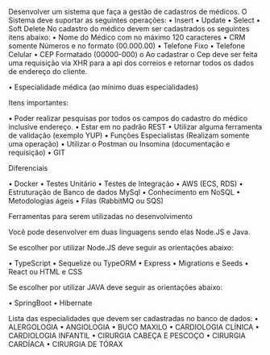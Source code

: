 Desenvolver um sistema que faça a gestão de cadastros de médicos.
O Sistema deve suportar as seguintes operações:
• Insert
• Update
• Select
• Soft Delete
No cadastro do médico devem ser cadastrados os seguintes itens abaixo:
• Nome do Médico com no máximo 120 caracteres
• CRM somente Números e no formato (00.000.00)
• Telefone Fixo
• Telefone Celular
• CEP Formatado (00000-000)
o Ao cadastrar o Cep deve ser feita uma requisição via XHR para
a api dos correios e retornar todos os dados de endereço do
cliente.

• Especialidade médica (ao mínimo duas especialidades)

Itens importantes:

• Poder realizar pesquisas por todos os campos do cadastro do médico
inclusive endereço.
• Estar em no padrão REST
• Utilizar alguma ferramenta de validação (exemplo YUP)
• Funções Especialistas (Realizam somente uma operação)
• Utilizar o Postman ou Insomina (documentação e requisição)
• GIT

Diferenciais

• Docker
• Testes Unitário
• Testes de Integração
• AWS (ECS, RDS)
• Estruturação de Banco de dados MySql
• Conhecimento em NoSQL
• Metodologias ágeis
• Filas (RabbitMQ ou SQS)

Ferramentas para serem utilizadas no desenvolvimento

Você pode desenvolver em duas linguagens sendo elas Node.JS e
Java.

Se escolher por utilizar Node.JS deve seguir as orientações abaixo:

• TypeScript
• Sequelize ou TypeORM
• Express
• Migrations e Seeds
• React ou HTML e CSS

Se escolher por utilizar JAVA deve seguir as orientações abaixo:

• SpringBoot
• Hibernate

Lista das especialidades que devem ser cadastradas no banco de dados:
• ALERGOLOGIA
• ANGIOLOGIA
• BUCO MAXILO
• CARDIOLOGIA CLÍNICA
• CARDIOLOGIA INFANTIL
• CIRURGIA CABEÇA E PESCOÇO
• CIRURGIA CARDÍACA
• CIRURGIA DE TÓRAX
